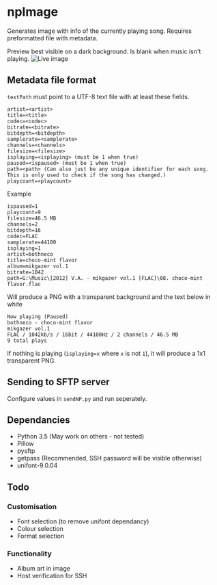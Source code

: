 # npImage
Generates image with info of the currently playing song. Requires preformatted file with metadata.

Preview best visible on a dark background. Is blank when music isn't playing.
![Live image](https://maciozo.com/dontdelete/np.png)

## Metadata file format
`textPath` must point to a UTF-8 text file with at least these fields.
```
artist=<artist>
title=<title>
codec=<codec>
bitrate=<bitrate>
bitdepth=<bitdepth>
samplerate=<samplerate>
channels=<channels>
filesize=<filesize>
isplaying=<isplaying> (must be 1 when true)
paused=<ispaused> (must be 1 when true)
path=<path> (Can also just be any unique identifier for each song. This is only used to check if the song has changed.)
playcount=<playcount>
```

Example
```
ispaused=1
playcount=9
filesize=46.5 MB
channels=2
bitdepth=16
codec=FLAC
samplerate=44100
isplaying=1
artist=bothneco
title=choco-mint flavor
album=mikgazer vol.1
bitrate=1042
path=G:\Music\[2012] V.A. - mikgazer vol.1 [FLAC]\08. choco-mint flavor.flac
```

Will produce a PNG with a transparent background and the text below in white
```
Now playing (Paused)
bothneco - choco-mint flavor
mikgazer vol.1
FLAC / 1042kb/s / 16bit / 44100Hz / 2 channels / 46.5 MB
9 total plays
```

If nothing is playing (`isplaying=x` where `x` is not `1`), it will produce a 1x1 transparent PNG.

## Sending to SFTP server
Configure values in `sendNP.py` and run seperately.

## Dependancies
- Python 3.5 (May work on others - not tested)
- Pillow
- pysftp
- getpass (Recommended, SSH password will be visible otherwise)
- unifont-9.0.04

## Todo
### Customisation
- Font selection (to remove unifont dependancy)
- Colour selection
- Format selection

### Functionality
- Album art in image
- Host verification for SSH
